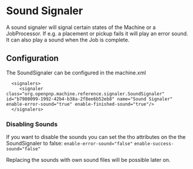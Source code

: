 # Sound Signaler
A sound signaler will signal certain states of the Machine or a JobProcessor. If e.g. a placement or pickup fails it will play an error sound. It can also play a sound when the Job is complete.

## Configuration
The SoundSignaler can be configured in the machine.xml

      <signalers>
         <signaler class="org.openpnp.machine.reference.signaler.SoundSignaler" id="b7980099-1992-42b4-b38a-2f8ee6b52eb8" name="Sound Signaler" enable-error-sound="true" enable-finished-sound="true"/>
      </signalers>

### Disabling Sounds
If you want to disable the sounds you can set the tho attributes on the the SoundSignaler to false:
`enable-error-sound="false"`
`enable-success-sound="false"`

Replacing the sounds with own sound files will be possible later on.